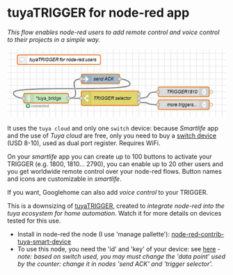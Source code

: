 # tuyaTRIGGER for node-red app

_This flow enables node-red users to add remote control and voice control to their projects in a simple way._

![](./../../pics/tuyadaemon06.jpg)

It uses the `tuya cloud` and only one `switch` device: because _Smartlife_ app and the use of  _Tuya cloud_ are free, only you need to buy a [switch device](https://github.com/msillano/tuyaDAEMON/blob/main/devices/Smart_switch01/device_Smart_Switch01.pdf) (USD 8-10), used as dual port register. Requires WiFi.

On your _smartlife_ app you can create up to 100 buttons to activate your TRIGGER (e.g. 1800, 1810... 2790), you can enable up to 20 other users and you get worldwide remote control over your node-red flows. Button names and icons are customizable in  _smartlife_.

If you want, Googlehome can also add _voice control_ to your TRIGGER.

This is a downsizing of [tuyaTRIGGER](https://github.com/msillano/tuyaDAEMON/tree/main/tuyaTRIGGER), created to _integrate node-red into the tuya ecosystem for home automation_. Watch it for more details on devices tested for this use.

- Install in node-red the node (I use 'manage pallette'): [node-red-contrib-tuya-smart-device](https://github.com/vinodsr/node-red-contrib-tuya-smart-device)
- To use this node, you need the 'id' and 'key' of your device: see [here](https://github.com/codetheweb/tuyapi/blob/master/docs/SETUP.md)
-_note: based on switch used, you may must change the 'data point' used by the counter: change it in nodes 'send ACK' and 'trigger selector'._
